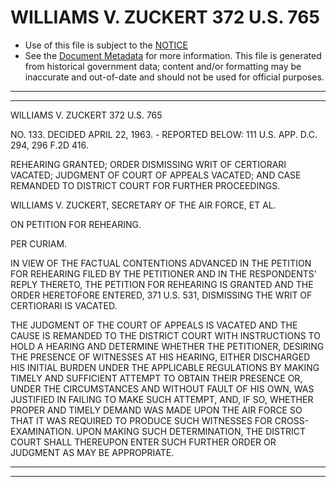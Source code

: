 ---
---

# WILLIAMS V. ZUCKERT 372 U.S. 765

* Use of this file is subject to the [NOTICE](https://github.com/publicdocs/notice/blob/master/NOTICE)
* See the [Document Metadata](../../../) for more information.
  This file is generated from historical government data; content and/or formatting may be inaccurate and out-of-date and should not be used for official purposes.

----------
----------

WILLIAMS V. ZUCKERT 372 U.S. 765

NO. 133.  DECIDED APRIL 22, 1963.  - REPORTED BELOW:  111 U.S. APP. D.C. 294, 296 F.2D 416.

REHEARING GRANTED; ORDER DISMISSING WRIT OF CERTIORARI VACATED; JUDGMENT OF COURT OF APPEALS VACATED; AND CASE REMANDED TO DISTRICT COURT FOR FURTHER PROCEEDINGS.

WILLIAMS V. ZUCKERT, SECRETARY OF THE AIR FORCE, ET AL.

ON PETITION FOR REHEARING.

PER CURIAM.

IN VIEW OF THE FACTUAL CONTENTIONS ADVANCED IN THE PETITION FOR REHEARING FILED BY THE PETITIONER AND IN THE RESPONDENTS' REPLY THERETO, THE PETITION FOR REHEARING IS GRANTED AND THE ORDER HERETOFORE ENTERED, 371 U.S. 531, DISMISSING THE WRIT OF CERTIORARI IS VACATED.

THE JUDGMENT OF THE COURT OF APPEALS IS VACATED AND THE CAUSE IS REMANDED TO THE DISTRICT COURT WITH INSTRUCTIONS TO HOLD A HEARING AND DETERMINE WHETHER THE PETITIONER, DESIRING THE PRESENCE OF WITNESSES AT HIS HEARING, EITHER DISCHARGED HIS INITIAL BURDEN UNDER THE APPLICABLE REGULATIONS BY MAKING TIMELY AND SUFFICIENT ATTEMPT TO OBTAIN THEIR PRESENCE OR, UNDER THE CIRCUMSTANCES AND WITHOUT FAULT OF HIS OWN, WAS JUSTIFIED IN FAILING TO MAKE SUCH ATTEMPT, AND, IF SO, WHETHER PROPER AND TIMELY DEMAND WAS MADE UPON THE AIR FORCE SO THAT IT WAS REQUIRED TO PRODUCE SUCH WITNESSES FOR CROSS-EXAMINATION.  UPON MAKING SUCH DETERMINATION, THE DISTRICT COURT SHALL THEREUPON ENTER SUCH FURTHER ORDER OR JUDGMENT AS MAY BE APPROPRIATE.


----------
----------

